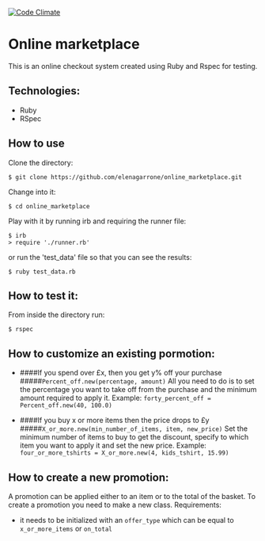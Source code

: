 [![Code Climate](https://codeclimate.com/github/elenagarrone/online_marketplace/badges/gpa.svg)](https://codeclimate.com/github/elenagarrone/online_marketplace)

Online marketplace
==================
This is an online checkout system created using Ruby and Rspec for testing.

Technologies:
------------
- Ruby
- RSpec

How to use
----------
Clone the directory:
```shell
$ git clone https://github.com/elenagarrone/online_marketplace.git
```
Change into it:
```shell
$ cd online_marketplace
```
Play with it by running irb and requiring the runner file:
```shell
$ irb
> require './runner.rb'
```
or run the 'test_data' file so that you can see the results:
```shell
$ ruby test_data.rb
```

How to test it:
--------------
From inside the directory run:
```shell
$ rspec
```

How to customize an existing pormotion:
---------------------------------------
- ####If you spend over £x, then you get y% off your purchase
#####`Percent_off.new(percentage, amount)`
All you need to do is to set the percentage you want to take off from the purchase and the minimum amount required to apply it.
Example: `forty_percent_off = Percent_off.new(40, 100.0)`


- ####If you buy x or more items then the price drops to £y
#####`X_or_more.new(min_number_of_items, item, new_price)`
Set the minimum number of items to buy to get the discount, specify to which item you want to apply it and set the new price. Example: `four_or_more_tshirts = X_or_more.new(4, kids_tshirt, 15.99)`

How to create a new promotion:
------------------------------
A promotion can be applied either to an item or to the total of the basket.
To create a promotion you need to make a new class. Requirements:
- it needs to be initialized with an `offer_type` which can be equal to `x_or_more_items` or `on_total`
